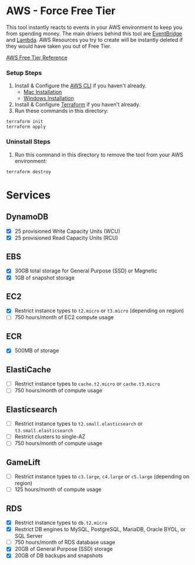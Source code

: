 # AWS - Force Free Tier

This tool instantly reacts to events in your AWS environment to keep you from spending money. 
The main drivers behind this tool are [EventBridge](https://aws.amazon.com/eventbridge/) and [Lambda](https://aws.amazon.com/lambda/).
AWS Resources you try to create will be instantly deleted if they would have taken you out of Free Tier.

[AWS Free Tier Reference](https://aws.amazon.com/free)

### Setup Steps
1. Install & Configure the [AWS CLI](https://docs.aws.amazon.com/cli/latest/userguide/install-cliv2.html) if you haven't already.
    - [Mac Installation](https://docs.aws.amazon.com/cli/latest/userguide/install-cliv2-mac.html#cliv2-mac-install-gui)
    - [Windows Installation](https://docs.aws.amazon.com/cli/latest/userguide/install-cliv2-windows.html#cliv2-windows-install)
2. Install & Configure [Terraform](https://www.terraform.io/downloads.html) if you haven't already.
3. Run these commands in this directory:
```
terraform init
terraform apply
```

### Uninstall Steps
1. Run this command in this directory to remove the tool from your AWS environment:
```
terraform destroy
```

# Services

## DynamoDB
- [x] 25 provisioned Write Capacity Units (WCU)
- [x] 25 provisioned Read Capacity Units (RCU)

## EBS
- [x] 30GB total storage for General Purpose (SSD) or Magnetic
- [x] 1GB of snapshot storage

## EC2
- [x] Restrict instance types to `t2.micro` or `t3.micro` (depending on region)
- [ ] 750 hours/month of EC2 compute usage

## ECR
- [x] 500MB of storage

## ElastiCache
- [ ] Restrict instance types to `cache.t2.micro` or `cache.t3.micro`
- [ ] 750 hours/month of compute usage

## Elasticsearch
- [ ] Restrict instance types to `t2.small.elasticsearch` or `t3.small.elasticsearch`
- [ ] Restrict clusters to single-AZ
- [ ] 750 hours/month of compute usage

## GameLift
- [ ] Restrict instance types to `c3.large`, `c4.large` or `c5.large` (depending on region)
- [ ] 125 hours/month of compute usage

## RDS
- [x] Restrict instance types to `db.t2.micro`
- [x] Restrict DB engines to MySQL, PostgreSQL, MariaDB, Oracle BYOL, or SQL Server
- [ ] 750 hours/month of RDS database usage
- [x] 20GB of General Purpose (SSD) storage
- [x] 20GB of DB backups and snapshots
